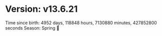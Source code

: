 # Version: v13.6.21
Time since birth: 4952 days, 118848 hours, 7130880 minutes, 427852800 seconds
Season: Spring 🌸
